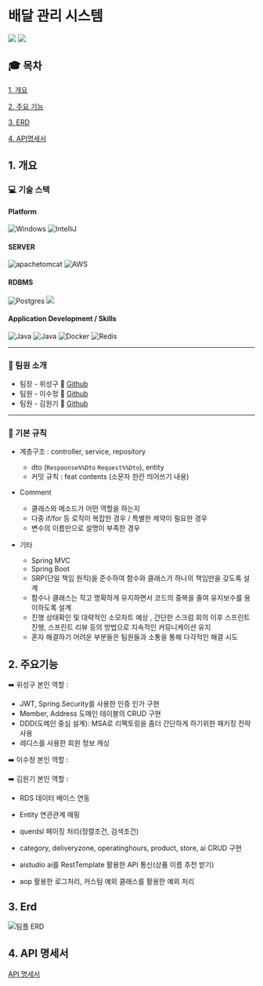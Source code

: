 # 배달 관리 시스템
<img src="https://img.shields.io/badge/github-181717?style=for-the-badge&logo=github&logoColor=white">
<img src="https://capsule-render.vercel.app/api?type=wave&color=auto&height=300&section=header&text=배달관리시스템&fontSize=90" />

## :mortar_board: 목차
[1. 개요](#1-개요)

[2. 주요 기능](#2-주요기능)

[3. ERD](#3-erd)

[4. API명세서](#4-API명세서)


## 1. 개요
### :computer: 기술 스택
#### Platform
![Windows](https://img.shields.io/badge/Windows-0078D6?style=for-the-badge&logo=windows&logoColor=white)
![IntelliJ](https://img.shields.io/badge/IntelliJ-0078D6.svg?style=for-the-badge&logo=intellijidea&logoColor=#000000)

#### SERVER
![apachetomcat](https://img.shields.io/badge/tomcat-0078D6.svg?style=for-the-badge&logo=apachetomcat&logoColor=yellow)
![AWS](https://img.shields.io/badge/AWS-%23FF9900.svg?style=for-the-badge&logo=amazon-aws&logoColor=white)

#### RDBMS
![Postgres](https://img.shields.io/badge/postgres-%23316192.svg?style=for-the-badge&logo=postgresql&logoColor=white)
<img src="https://img.shields.io/badge/JPA-0078D6?style=for-the-badge&logo=MyBatis&logoColor=white">


#### Application Development / Skills
![Java](https://img.shields.io/badge/Java-0078D6?style=for-the-badge&logo=openjdk&logoColor=white)
![Java](https://img.shields.io/badge/springboot-0078D6?style=for-the-badge&logo=springboot&logoColor=#)
![Docker](https://img.shields.io/badge/docker-%230db7ed.svg?style=for-the-badge&logo=docker&logoColor=white)
![Redis](https://img.shields.io/badge/redis-%23DD0031.svg?style=for-the-badge&logo=redis&logoColor=white)



 
 
<hr>

### :busts_in_silhouette: 팀원 소개
- 팀장 - 위성구 :walking:  [Github](https://github.com/weseonggu)  
- 팀원 - 이수정 :walking: [Github](https://github.com/Krystal-13)
- 팀원 - 김원기 :walking: [Github](https://github.com/TrendFollow)
<hr>

### :flags: 기본 규칙
- 계층구조 : controller, service, repository 
  - dto (`Respoonse%%Dto` `Request%%Dto`), entity
  - 커밋 규칙 : feat contents (소문자 한칸 띄어쓰기 내용)
    
- Comment
  - 클래스와 메소드가 어떤 역할을 하는지
  - 다중 if/for 등 로직이 복잡한 경우 / 특별한 제약이 필요한 경우
  - 변수의 이름만으로 설명이 부족한 경우
 
- 기타
  - Spring MVC
  - Spring Boot
  - SRP(단일 책임 원칙)을 준수하여 함수와 클래스가 하나의 책임만을 갖도록 설계
  - 함수나 클래스는 작고 명확하게 유지하면서 코드의 중복을 줄여 유지보수를 용이하도록 설계
  - 진행 상태확인 및 대략적인 소모차트 예상 , 간단한 스크럼 회의 이후 스프린트 진행, 스프린트 리뷰 등의 방법으로 지속적인 커뮤니케이션 유지
  - 혼자 해결하기 어려운 부분들은 팀원들과 소통을 통해 다각적인 해결 시도
 

## 2. 주요기능
:arrow_right: 위성구 
본인 역할 : 
  - JWT, Spring Security를 사용한 인증 인가 구현
  - Member, Address 도메인 테이블의 CRUD 구현
  - DDD(도메인 중심 설계): MSA로 리팩토링을 좀더 간단하게 하기위한 패키징 전략 사용
  - 레디스를 사용한 회원 정보 캐싱

:arrow_right: 이수정
본인 역할 : 

:arrow_right: 김원기
본인 역할 : 
- RDS 데이터 베이스 연동

- Entity 연관관계 매핑

- querdsl 페이징 처리(정렬조건, 검색조건)

- category, deliveryzone, operatinghours, product, store, ai CRUD 구현

- aistudio ai를 RestTemplate 활용한 API 통신(상품 이름 추천 받기)

- aop 활용한 로그처리, 커스텀 예외 클래스를 활용한 예외 처리
    
## 3. Erd
![팀플 ERD](https://github.com/weseonggu/sparta26project/blob/master/ERD.png)

## 4. API 명세서
[API 명세서](https://imported-turner-0f5.notion.site/e498bae6ae144848bbbae6963eacabb4?v=6f312b3188ba42aeb9bc0e1b1344758d&pvs=4)











